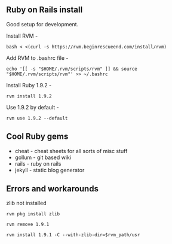 ## Ruby on Rails install

Good setup for development.

Install RVM - 

`bash < <(curl -s https://rvm.beginrescueend.com/install/rvm)`

Add RVM to .bashrc file - 

`echo '[[ -s "$HOME/.rvm/scripts/rvm" ]] && source "$HOME/.rvm/scripts/rvm"' >> ~/.bashrc `

Install Ruby 1.9.2 - 

`rvm install 1.9.2`

Use 1.9.2 by default -

`rvm use 1.9.2 --default`

## Cool Ruby gems

* cheat - cheat sheets for all sorts of misc stuff
* gollum - git based wiki
* rails - ruby on rails
* jekyll - static blog generator

## Errors and workarounds

zlib not installed

`rvm pkg install zlib`

`rvm remove 1.9.1`

`rvm install 1.9.1 -C --with-zlib-dir=$rvm_path/usr`
